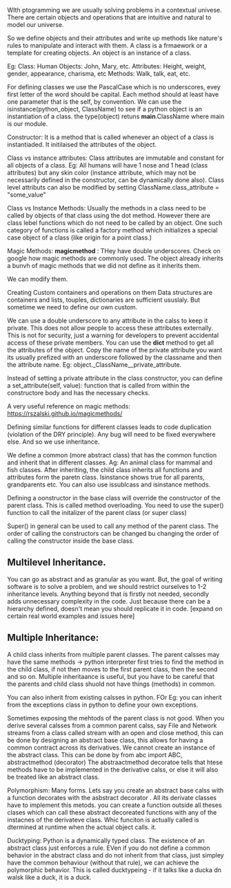 WIth ptogramming we are usually solving problems in a contextual univese.
There are certain objects and operations that are intuitive and natural to model our universe.

So we define objects and their attributes and write up methods like nature's rules to manipulate and interact with them.
A class is a frmaework or a template for creating objects.
An object is an instance of a class.

Eg: Class: Human
Objects: John, Mary, etc.
Attributes: Height, weight, gender, appearance, charisma, etc
Methods: Walk, talk, eat, etc.


For defining classes we use the PascalCase which is no underscores, evey first letter of the word should be capital.
Each method should at least have one parameter that is the self, by convention.
We can use the isinstance(python_object, ClassName) to see if a python object is an instantiation of a class.
the type(object) retuns __main__.ClassName where main is our module.


Constructor:
It is a method that is called whenever an object of a class is instantiaded. It initilaised the attributes of the object.

Class vs instance attributes:
Class attributes are immutable and constant for all objects of a class. Eg: All humans will have 1 nose and 1 head (class attributes) but any skin color (instance attribute, which may not be necessarily defined in the constructor, can be dynamically done also). Class level attributs can also be modified by setting ClassName.class_attribute = "some_value"


Class vs Instance Methods:
Usually the methods in a class need to be called by objects of that class using the dot method. However there are class lebel functions which do not need to be called by an object.
One such category of functions is called a factory method which initializes a special case object of a class (like origin for a point class.)

Magic Methods:
__magicmethod__ : THey have double underscores. Check on google how magic methods are commonly used. The object already inherits a bunvh of magic methods that we did not define as it inherits them.

We can modify them.

Creating Custom containers and operations on them
Data structures are containers and lists, touples, dictionaries are sufficient ususlaly.
But sometime we need to define our own custom.


We can use a double underscore to any attribute in the calss to keep it private. This does not allow people to access these attributes externally.
This is not for security, just a warning for developers to prevent accidental access of these private members. You can use the __dict__ method to get all the attributes of the object. Copy the name of the private attribute you want
its usually prefized with an underscore followed by the classname and then the attribute name.
Eg: object._ClassName__private_attribute.

Instead of setting a private attribute in the class constructor, you can define a set_attribute(self, value): function that is called from within the constructore body and has the necessary checks.


A very useful reference on magic methods: https://rszalski.github.io/magicmethods/



Defining similar functions for different classes leads to code duplication (violation of the DRY principle). Any bug will need to be fixed everywhere else.
And so we use inheritance.

We define a common (more abstract class) that has the common function and inherit that in different classes. Ag: An animal class for mammal and fish classes.
After inheriting, the child class inherits all  functions and attributes form the paretn class. Isinstance shows true for all parents, grandparents etc. You can also use issublcass and isinstance methods.

Defining a oonstructor in the base class will override the constructor of the parent class. This is called method overloading. You need to use the super() function to call the initalizer of the parent class (or super class)

Super() in general can be used to call any method of the parent class. The order of calling the constructors can be changed bu changing the order of calling the constructor inside the base class.



## Multilevel Inheritance.

You can go as abstract and as granular as you want. But, the goal of writing software is to solve a problem, and we should restrict ourselves to 1-2 inheritance levels. Anything beyond that is firstly not needed, secondly adds unnecessary complexity in the code. Just because there can be a hierarchy defined, doesn't mean you should replicate it in code.
[expand on certain real world examples and issues here]


## Multiple Inheritance:
A child class inherits from multiple parent classes. The parent calsses may have the same methods -> python interpreter first tries to find the method in the child class, if not then moves to the first parent class, then the second and so on. Multiple inheritaance is useful, but you have to be careful that the parents and child class shuold not have things (methods) in common.

You can also inherit from existing calsses in python. FOr Eg: you can inherit from the exceptions class in python to define your own exceptions.

Sometimes exposing the mehtods of the parent class is not good. When you derive several calsses from a common parent calss,
say File and Network streams from a class called stream with an open and close method, this can be done by designing an abstract base class, this allows for having a common contract across its derivatives. We cannot create an instance of the abstract class.
This can be done by from abc import ABC, abstractmethod (decorator)
The abstraactmethod decoratoe tells that htese methods have to be implemented in the derivative calss, or else it will also be treated like an abstract class.

Polymorphism: Many forms.
Lets say you create an abstract base calss with a function decorates with the asbstract decorator . All its derivate classes have to implement this metods. you can create a function outside all theses clases which can call these abstract decoreated functions with any of the instacnes of the derivateve class. Whic funciton is actually called is dtermined at runtime when the actual object calls. it.

Ducktyping:
Python is a dynamically typed class. The existence of an abstract class just enforces a rule. EVen if you do not define a common behavior in the abstract class and do not inherit from that class, just simpley have the common behaviour (without that rule), we can achieve the polymorphic behavior. This is called ducktypeing - if it talks like a ducka dn walsk like a duck, it is a duck.